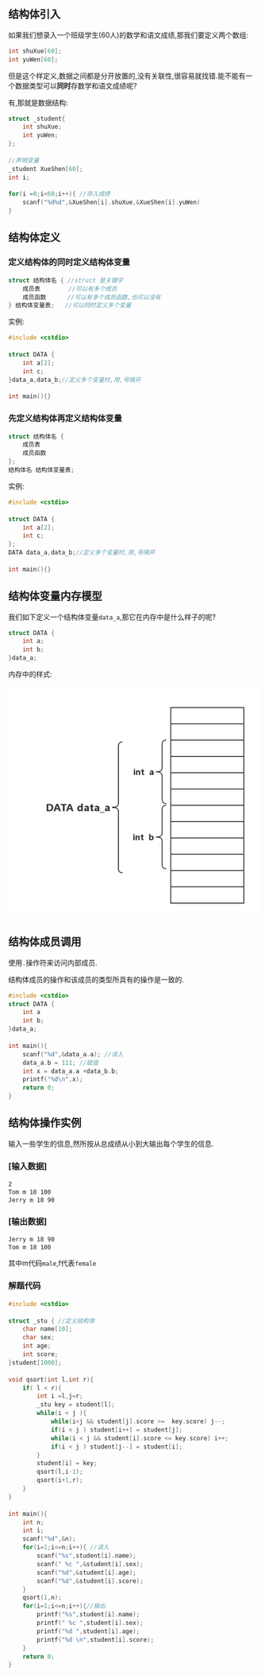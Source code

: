 ## 结构体引入

如果我们想录入一个班级学生(60人)的数学和语文成绩,那我们要定义两个数组:

```c
int shuXue[60];
int yuWen[60];
```

但是这个样定义,数据之间都是分开放置的,没有关联性,很容易就找错.能不能有一个数据类型可以**同时**存数学和语文成绩呢?

有,那就是数据结构:

```c
struct _student{
    int shuXue;
    int yuWen;
};

//声明变量
_student XueShen[60];
int i;

for(i =0;i<60;i++){ //存入成绩
    scanf("%d%d",&XueShen[i].shuXue,&XueShen[i].yuWen)
}
```

## 结构体定义

### 定义结构体的同时定义结构体变量

```c
struct 结构体名 { //struct 是关键字
    成员表        //可以有多个成员
    成员函数      //可以有多个成员函数,也可以没有
} 结构体变量表;   //可以同时定义多个变量
```

实例:

```c
#include <cstdio>

struct DATA {
    int a[2];
    int c;
}data_a,data_b;//定义多个变量时,用,号隔开

int main(){}
```

### 先定义结构体再定义结构体变量

```c
struct 结构体名 {
    成员表
    成员函数
};
结构体名 结构体变量表;
```

实例:

```c
#include <cstdio>

struct DATA {
    int a[2];
    int c;
};
DATA data_a,data_b;//定义多个变量时,用,号隔开

int main(){}
```

## 结构体变量内存模型

我们如下定义一个结构体变量`data_a`,那它在内存中是什么样子的呢?

```c
struct DATA {
    int a;
    int b;
}data_a;
```

内存中的样式:

![1](./images/结构体内存模型.png)

## 结构体成员调用

使用`.`操作符来访问内部成员.

结构体成员的操作和该成员的类型所具有的操作是一致的.

```c
#include <cstdio>
struct DATA {
    int a
    int b;
}data_a;

int main(){
    scanf("%d",&data_a.a); //读入
    data_a.b = 111; //赋值
    int x = data_a.a +data_b.b;
    printf("%d\n",x);
    return 0;
}
```

## 结构体操作实例

输入一些学生的信息,然所按从总成绩从小到大输出每个学生的信息.

### [输入数据]

```
2
Tom m 18 100
Jerry m 18 90
```
### [输出数据]

```
Jerry m 18 90
Tom m 18 100
```

其中m代码`male`,f代表`female`


### 解题代码

```c
#include <cstdio>

struct _stu { //定义结构体
    char name[10];
    char sex;
    int age;
    int score;
}student[1000];

void qsort(int l,int r){
    if( l < r){
        int i =l,j=r;
        _stu key = student[l];
        while(i < j ){
            while(i<j && student[j].score >=  key.score) j--;
            if(i < j ) student[i++] = student[j];
            while(i < j && student[i].score <= key.score) i++;
            if(i < j ) student[j--] = student[i];
        }
        student[i] = key;
        qsort(l,i-1);
        qsort(i+1,r);
    }
}

int main(){
    int n;
    int i;
    scanf("%d",&n);
    for(i=1;i<=n;i++){ //读入
        scanf("%s",student[i].name);
        scanf(" %c ",&student[i].sex);
        scanf("%d",&student[i].age);
        scanf("%d",&student[i].score);
    }
    qsort(1,n);
    for(i=1;i<=n;i++){//输出
        printf("%s",student[i].name);
        printf(" %c ",student[i].sex);
        printf("%d ",student[i].age);
        printf("%d \n",student[i].score);
    }
    return 0;
}
```
